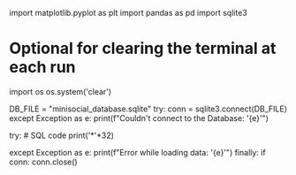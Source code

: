 import matplotlib.pyplot as plt
import pandas as pd
import sqlite3

# Optional for clearing the terminal at each run
import os
os.system('clear')

DB_FILE = "minisocial_database.sqlite"
try:
    conn = sqlite3.connect(DB_FILE)
except Exception as e:
    print(f"Couldn't connect to the Database: '{e}'")

try: # SQL code
    print('*'*32)
    
except Exception as e:
    print(f"Error while loading data: '{e}'")
finally:
    if conn:
        conn.close()
        
